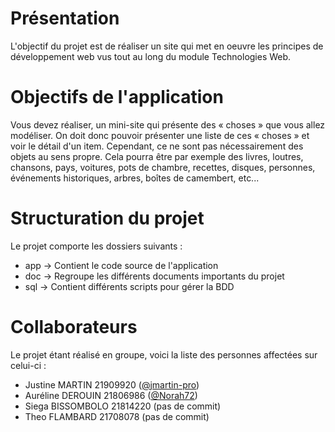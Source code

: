 # Présentation

L'objectif du projet est de réaliser un site qui met en oeuvre les principes de développement web vus tout au long du module Technologies Web.

# Objectifs de l'application

Vous devez réaliser, un mini-site qui présente des « choses » que vous allez modéliser. On doit donc pouvoir présenter une liste de ces « choses » et voir le détail d'un item. Cependant, ce ne sont pas nécessairement des objets au sens propre. Cela pourra être par exemple des livres, loutres, chansons, pays, voitures, pots de chambre, recettes, disques, personnes, événements historiques, arbres, boîtes de camembert, etc...

# Structuration du projet

Le projet comporte les dossiers suivants :
- app → Contient le code source de l'application
- doc → Regroupe les différents documents importants du projet
- sql → Contient différents scripts pour gérer la BDD

# Collaborateurs

Le projet étant réalisé en groupe, voici la liste des personnes affectées sur celui-ci :

- Justine MARTIN 21909920 ([@jmartin-pro](https://github.com/jmartin-pro))
- Auréline DEROUIN 21806986 ([@Norah72](https://github.com/Norah72))
- Siega BISSOMBOLO 21814220 (pas de commit)
- Theo FLAMBARD 21708078 (pas de commit)
